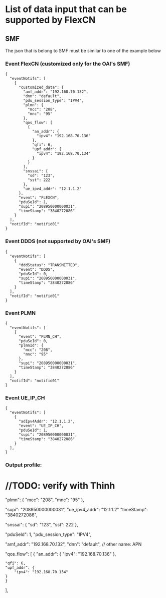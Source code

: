 # List of data input that can be supported by FlexCN

## SMF

The json that is belong to SMF must be similar to one of the example below

### Event FlexCN (customized only for the OAI's SMF)
```
{
  "eventNotifs": [
    {
      "customized_data": {
        "amf_addr": "192.168.70.132",
        "dnn": "default",
        "pdu_session_type": "IPV4",
        "plmn": {
          "mcc": "208",
          "mnc": "95"
        },
        "qos_flow": [
          {
            "an_addr": {
              "ipv4": "192.168.70.136"
            },
            "qfi": 6,
            "upf_addr": {
              "ipv4": "192.168.70.134"
            }
          }
        ],
        "snssai": {
          "sd": "123",
          "sst": 222
        },
        "ue_ipv4_addr": "12.1.1.2"
      },
      "event": "FLEXCN",
      "pduSeId": 1,
      "supi": "208950000000031",
      "timeStamp": "3840272086"
    }
  ],
  "notifId": "notifid01"
}
```

### Event DDDS (not supported by OAI's SMF)

```
{
  "eventNotifs": [
    {
      "dddStatus": "TRANSMITTED",
      "event": "DDDS",
      "pduSeId": 0,
      "supi": "208950000000031",
      "timeStamp": "3840272086"
    }
  ],
  "notifId": "notifid01"
}
```

### Event PLMN  

```
{
  "eventNotifs": [
    {
      "event": "PLMN_CH",
      "pduSeId": 0,
      "plmnId": {
        "mcc": "208",
        "mnc": "95"
      },
      "supi": "208950000000031",
      "timeStamp": "3840272086"
    }
  ],
  "notifId": "notifid01"
}
```

### Event UE_IP_CH

```
{
  "eventNotifs": [
    {
      "adIpv4Addr": "12.1.1.2",
      "event": "UE_IP_CH",
      "pduSeId": 1,
      "supi": "208950000000031",
      "timeStamp": "3840272086"
    }
  ],
}
```


### Output profile:

//TODO: verify with Thinh 
============
"plmn": {
    "mcc": "208",
    "mnc": "95"
},

"supi": "208950000000031",
"ue_ipv4_addr": "12.1.1.2"
"timeStamp": "3840272086",

"snssai": {
    "sd": "123",
    "sst": 222
},



"pduSeId": 1,
"pdu_session_type": "IPV4",

"amf_addr": "192.168.70.132",
"dnn": "default", // other name: APN

"qos_flow": [
    {
    "an_addr": {
        "ipv4": "192.168.70.136"
    },

    "qfi": 6,
    "upf_addr": {
        "ipv4": "192.168.70.134"
    }
    }
],


